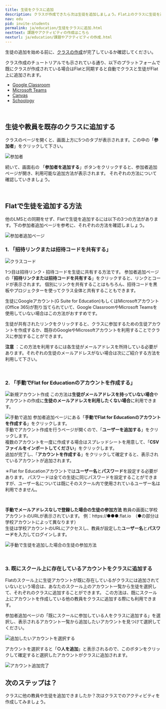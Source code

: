 ```yaml
---
title: 生徒をクラスに追加
description: クラスが作成できたら次は生徒を追加しましょう。Flat上のクラスに生徒を追加する方法は、招待コード・リンクの共有、そして他のプラットフォームとの同期があります。
nav: edu
pid: invite-students
permalink: ja/education/生徒をクラスに追加.html
nexttext: 課題やアクティビティの作成はこちら
nexturl: ja/education/課題やアクティビティの作成.html
---
```


生徒の追加を始める前に、[クラスの作成](/help/ja/education/クラスの作成.html)が完了しているか確認してください。

クラス作成のチュートリアルでも示されている通り、以下のプラットフォームで既にクラスが作成されている場合はFlatと同期すると自動でクラスと生徒がFlat上に追加されます。

* [Google Classroom](/help/ja/education/google-classroom/index.html)
* [Microsoft Teams](help/ja/education/microsoft-teams/index.html)
* [Canvas](/help/en/education/canvas-lms/)
* [Schoology](/help/en/education/schoology/)
<br>


## 生徒や教員を既存のクラスに追加する

クラスのページを開くと、画面上方に5つのタブが表示されます。この中の「**参加者**」をクリックして下さい。

![参加者](/help/assets/img/edu-ja/class-people-tab-empty.png)

続いて、画面右の 「**参加者を追加する**」ボタンをクリックすると、参加者追加ページが開き、利用可能な追加方法が表示されます。
それぞれの方法について確認していきましょう。

<br>


## Flatで生徒を追加する方法

他のLMSとの同期をせず、Flatで生徒を追加するには以下の3つの方法があります。下の参加者追加ページを参考に、それぞれの方法を確認しましょう。

![参加者追加ページ](/help/assets/img/edu-ja/class-add-people-manual.png)
<br>


### 1. 「招待リンクまたは招待コードを共有する」

![クラスコード](/help/assets/img/edu-ja/class-code.png)

1つ目は招待リンク・招待コードを生徒に共有する方法です。
参加者追加ページの「**招待リンクまたは招待コードを共有する**」をクリックすると、リンクとコードが表示されます。
個別にリンクを共有することはもちろん、招待コードを黒板やプロジェクターを使ってクラス全体と共有することもできます。

生徒にGoogleアカウント(G Suite for Education)もしくはMicrosoftアカウント(Office 365)が割り当てられていて、Google ClassroomやMicrosoft Teamsを使用していない場合はこの方法がおすすめです。

生徒が共有されたリンクをクリックすると、クラスに参加するための生徒アカウントを作成するか、既存のGoogleやMicrosoftアカウントを利用することでクラスに参加することができます。

**注意** ：この方法を利用するには各生徒がメールアドレスを所持している必要があります。それぞれの生徒のメールアドレスがない場合は次にご紹介する方法を利用して下さい。

<br>


### 2. 「手動でFlat for Educationのアカウントを作成する」

![新規アカウント作成](/help/assets/img/edu-ja/class-create-account.png)
この方法は**生徒がメールアドレスを持っていない場合**やアカウントの作成に**生徒のメールアドレスを利用したくない場合**に利用できます。
<br>

![手動で追加](/help/assets/img/edu-ja/add-manually.gif)
参加者追加ページにある「**手動でFlat for Educationのアカウントを作成する**」をクリックします。
<br>手動でアカウント作成を行うページが開くので、「**ユーザーを追加する**」をクリックします。
<br>複数のアカウントを一度に作成する場合はスプレッドシートを用意して、「**CSVファイルをインポートしてください**」をクリックします。
<br>追加が完了し、「**アカウントを作成する**」をクリックして確定すると、表示されているアカウントが追加されます。

＊Flat for Educationアカウントでは**ユーザー名**と**パスワード**を設定する必要があります。
パスワードは全ての生徒に同じパスワードを設定することができますが、ユーザー名については既にそのスクール内で使用されているユーザー名は利用できません。

<br>

**手動でメールアドレスなしで登録した場合の生徒の参加方法**
教員の画面に学校アカウントのURLが表示されています。
例：https://●●●.flat.io　（●の部分は学校アカウントによって異なります）
<br>
 生徒は学校アカウントのURLにアクセスし、教員が設定した**ユーザー名**と**パスワード**を入力してログインします。

 ![手動で生徒を追加した場合の生徒の参加方法](/help/assets/img/edu-ja/student-login-manually.png)
 
<br>

### 3. 既にスクール上に存在しているアカウントをクラスに追加する
 
Flatのスクール上に生徒アカウントが既に存在しているがクラスには追加されていないという場合は、あなたのスクール上のアカウント一覧から生徒を選択して、それぞれのクラスに追加することができます。
この方法は、既にスクール上にアカウントを作成している他の教員をクラスに追加する際にも利用できます。

参加者追加ページの「既にスクールに参加している人をクラスに追加する」を選択し、表示されるアカウント一覧から追加したいアカウントを見つけて選択してください。

![追加したいアカウントを選択する](/help/assets/img/edu-ja/class-add-people-select-list.png)

アカウントを選択すると「**○人を追加**」と表示されるので、このボタンをクリックして確定すると選択したアカウントがクラスに追加されます。

![アカウント追加完了](/help/assets/img/edu-ja/class-added-people.png)
<br>


## 次のステップは？

クラスに他の教員や生徒を追加できましたか？次はクラスでのアクティビティを作成してみましょう。
